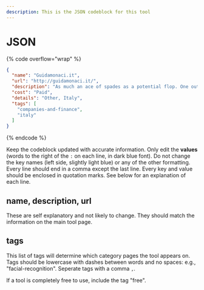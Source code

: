 ```yaml
---
description: This is the JSON codeblock for this tool
---
```


# JSON

{% code overflow="wrap" %}
```json
{
  "name": "Guidamonaci.it",
  "url": "http://guidamonaci.it/",
  "description": "As much an ace of spades as a potential flop. One out of three it presents a detailed overview of a company (VAT n., Revenue, Employees, Offices, Activity, mail). Two out of three it offers some basic information and it may be able to add in some more details. Requires registration with a socket puppet. Sometimes its data and information are not up to date.",
  "cost": "Paid",
  "details": "Other, Italy",
  "tags": [
    "companies-and-finance",
    "italy"
  ]
}
```
{% endcode %}

Keep the codeblock updated with accurate information. Only edit the **values** (words to the right of the `:` on each line, in dark blue font). Do not change the key names (left side, slightly light blue) or any of the other formatting. Every line should end in a comma except the last line. Every key and value should be enclosed in quotation marks. See below for an explanation of each line.&#x20;

## name, description, url

These are self explanatory and not likely to change. They should match the information on the main tool page.

## tags

This list of tags will determine which category pages the tool appears on. Tags should be lowercase with dashes between words and no spaces: e.g., "facial-recognition". Seperate tags with a comma `,`.

If a tool is completely free to use, include the tag "free".

